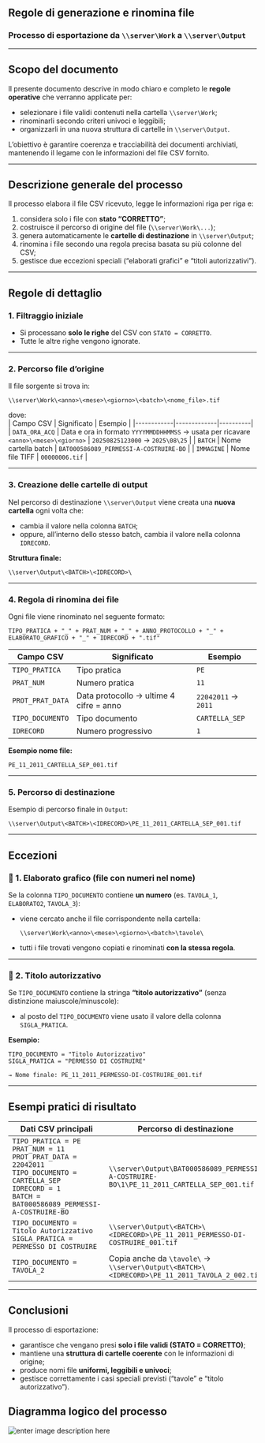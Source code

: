 
## Regole di generazione e rinomina file
### Processo di esportazione da `\\server\Work` a `\\server\Output`

---

## Scopo del documento

Il presente documento descrive in modo chiaro e completo le **regole operative** che verranno applicate per:
- selezionare i file validi contenuti nella cartella `\\server\Work`;
- rinominarli secondo criteri univoci e leggibili;
- organizzarli in una nuova struttura di cartelle in `\\server\Output`.

L’obiettivo è garantire coerenza e tracciabilità dei documenti archiviati, mantenendo il legame con le informazioni del file CSV fornito.

---

## Descrizione generale del processo

Il processo elabora il file CSV ricevuto, legge le informazioni riga per riga e:
1. considera solo i file con **stato “CORRETTO”**;
2. costruisce il percorso di origine del file (`\\server\Work\...`);
3. genera automaticamente le **cartelle di destinazione** in `\\server\Output`;
4. rinomina i file secondo una regola precisa basata su più colonne del CSV;
5. gestisce due eccezioni speciali (“elaborati grafici” e “titoli autorizzativi”).

---

## Regole di dettaglio

### 1. Filtraggio iniziale
- Si processano **solo le righe** del CSV con `STATO = CORRETTO`.
- Tutte le altre righe vengono ignorate.

---

### 2. Percorso file d’origine

Il file sorgente si trova in:
```
\\server\Work\<anno>\<mese>\<giorno>\<batch>\<nome_file>.tif
```

dove:  
| Campo CSV | Significato | Esempio |
|------------|-------------|----------|
| `DATA_ORA_ACQ` | Data e ora in formato `YYYYMMDDHHMMSS` → usata per ricavare `<anno>\<mese>\<giorno>` | `20250825123000` → `2025\08\25` |
| `BATCH` | Nome cartella batch | `BAT000586089_PERMESSI-A-COSTRUIRE-BO` |
| `IMMAGINE` | Nome file TIFF | `00000006.tif` |

---

### 3. Creazione delle cartelle di output

Nel percorso di destinazione `\\server\Output` viene creata una **nuova cartella** ogni volta che:

- cambia il valore nella colonna `BATCH`;
- oppure, all’interno dello stesso batch, cambia il valore nella colonna `IDRECORD`.

**Struttura finale:**
```
\\server\Output\<BATCH>\<IDRECORD>\
```

---

### 4. Regola di rinomina dei file

Ogni file viene rinominato nel seguente formato:

```
TIPO_PRATICA + "_" + PRAT_NUM + "_" + ANNO_PROTOCOLLO + "_" + ELABORATO_GRAFICO + "_" + IDRECORD + ".tif"
```

| Campo CSV | Significato | Esempio |
|------------|-------------|----------|
| `TIPO_PRATICA` | Tipo pratica | `PE` |
| `PRAT_NUM` | Numero pratica | `11` |
| `PROT_PRAT_DATA` | Data protocollo → ultime 4 cifre = anno | `22042011` → `2011` |
| `TIPO_DOCUMENTO` | Tipo documento | `CARTELLA_SEP` |
| `IDRECORD` | Numero progressivo | `1` |

**Esempio nome file:**
```
PE_11_2011_CARTELLA_SEP_001.tif
```

---

### 5. Percorso di destinazione

Esempio di percorso finale in `Output`:

```
\\server\Output\<BATCH>\<IDRECORD>\PE_11_2011_CARTELLA_SEP_001.tif
```

---

## Eccezioni

### 🔸 1. Elaborato grafico (file con numeri nel nome)
Se la colonna `TIPO_DOCUMENTO` contiene **un numero** (es. `TAVOLA_1`, `ELABORATO2`, `TAVOLA_3`):
- viene cercato anche il file corrispondente nella cartella:
  ```
  \\server\Work\<anno>\<mese>\<giorno>\<batch>\tavole\
  ```
- tutti i file trovati vengono copiati e rinominati **con la stessa regola**.

---

### 🔸 2. Titolo autorizzativo
Se `TIPO_DOCUMENTO` contiene la stringa **“titolo autorizzativo”** (senza distinzione maiuscole/minuscole):
- al posto del `TIPO_DOCUMENTO` viene usato il valore della colonna `SIGLA_PRATICA`.

**Esempio:**
```
TIPO_DOCUMENTO = "Titolo Autorizzativo"
SIGLA_PRATICA = "PERMESSO DI COSTRUIRE"

→ Nome finale: PE_11_2011_PERMESSO-DI-COSTRUIRE_001.tif
```

---

## Esempi pratici di risultato

| Dati CSV principali | Percorso di destinazione |
|----------------------|---------------------------|
| `TIPO_PRATICA = PE`<br>`PRAT_NUM = 11`<br>`PROT_PRAT_DATA = 22042011`<br>`TIPO_DOCUMENTO = CARTELLA_SEP`<br>`IDRECORD = 1`<br>`BATCH = BAT000586089_PERMESSI-A-COSTRUIRE-BO` | `\\server\Output\BAT000586089_PERMESSI-A-COSTRUIRE-BO\1\PE_11_2011_CARTELLA_SEP_001.tif` |
| `TIPO_DOCUMENTO = Titolo Autorizzativo`<br>`SIGLA_PRATICA = PERMESSO DI COSTRUIRE` | `\\server\Output\<BATCH>\<IDRECORD>\PE_11_2011_PERMESSO-DI-COSTRUIRE_001.tif` |
| `TIPO_DOCUMENTO = TAVOLA_2` | Copia anche da `\tavole\` → `\\server\Output\<BATCH>\<IDRECORD>\PE_11_2011_TAVOLA_2_002.tif` |

---

## Conclusioni

Il processo di esportazione:
- garantisce che vengano presi **solo i file validi (STATO = CORRETTO)**;
- mantiene una **struttura di cartelle coerente** con le informazioni di origine;
- produce nomi file **uniformi, leggibili e univoci**;
- gestisce correttamente i casi speciali previsti (“tavole” e “titolo autorizzativo”).

## Diagramma logico del processo
![enter image description here](https://i.ibb.co/Tx2qnLX2/tbd-diagramma.png)
